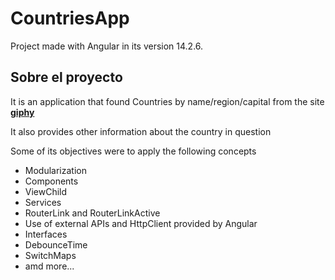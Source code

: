 # CountriesApp

Project made with Angular in its version 14.2.6.

## Sobre el proyecto

<p>It is an application that found Countries by name/region/capital from the site <a href="https://restcountries.com/"><b>giphy</b></a></p>
<p>It also provides other information about the country in question</p>


Some of its objectives were to apply the following concepts
<ul>
    <li>Modularization</li>
    <li>Components</li>
    <li>ViewChild</li>
    <li>Services</li>
    <li>RouterLink and RouterLinkActive</li>
    <li>Use of external APIs and HttpClient provided by Angular</li>
    <li>Interfaces</li>
    <li>DebounceTime</li>
    <li>SwitchMaps</li>
    <li>amd more...</li>
</ul>
